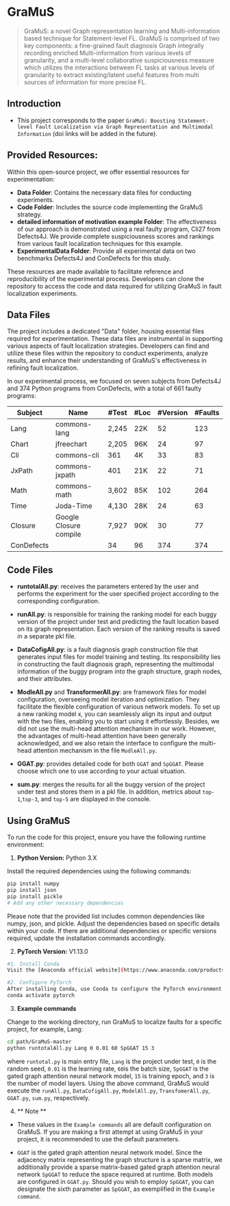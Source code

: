 # GraMuS
> GraMuS: a novel Graph representation learning and Multi-information based technique for Statement-level FL. GraMuS is comprised of two key components: a fine-grained fault diagnosis Graph integrally recording enriched Multi-information from various levels of granularity, and a multi-level collaborative suspiciousness measure which utilizes the interactions between FL tasks at various levels of granularity to extract existing/latent useful features from multi sources of information for more precise FL.

## Introduction
* This project corresponds to the paper `GraMuS: Boosting Statement-level Fault Localization via Graph Representation and Multimodal Information` (doi links will be added in the future).



## Provided Resources:

Within this open-source project, we offer essential resources for experimentation:


- **Data Folder**: Contains the necessary data files for conducting experiments.
- **Code Folder**: Includes the source code implementing the GraMuS strategy.
- **detailed information of motivation example Folder**:  The effectiveness of our approach is demonstrated using a real faulty program, Cli27 from Defects4J. We provide complete suspiciousness scores and rankings from various fault localization techniques for this example.
- **ExperimentalData Folder**: Provide all experimental data on two benchmarks Defects4J and ConDefects for this study.

These resources are made available to facilitate reference and reproducibility of the experimental process. Developers can clone the repository to access the code and data required for utilizing GraMuS in fault localization experiments.

## Data Files
The project includes a dedicated "Data" folder, housing essential files required for experimentation. These data files are instrumental in supporting various aspects of fault localization strategies. Developers can find and utilize these files within the repository to conduct experiments, analyze results, and enhance their understanding of GraMuS's effectiveness in refining fault localization.

In our experimental process, we focused on seven subjects from Defects4J and 374 Python programs from ConDefects, with a total of 661 faulty programs:

| Subject   | Name                  | #Test | #Loc | #Version | #Faults |
|-----------|-----------------------|-------|------|----------|---------|
| Lang      | commons-lang          | 2,245 | 22K  | 52       | 123     |
| Chart     | jfreechart            | 2,205 | 96K  | 24       | 97      |
| Cli       | commons-cli           | 361   | 4K   | 33       | 83      |
| JxPath    | commons-jxpath        | 401   | 21K  | 22       | 71      |
| Math      | commons-math          | 3,602 | 85K  | 102      | 264     |
| Time      | Joda-Time             | 4,130 | 28K  | 24       | 63      |
| Closure   | Google Closure compile| 7,927 | 90K  | 30       | 77      |
|ConDefects |                       | 34    | 96   | 374      | 374     |

## Code Files

- **runtotalAll.py**: receives the parameters entered by the user and performs the experiment for the user specified project according to the corresponding configuration.

- **runAll.py**: is responsible for training the ranking model for each buggy version of the project under test and predicting the fault location based on its graph representation. Each version of the ranking results is saved in a separate pkl file.
  
- **DataCofigAll.py**: is a fault diagnosis graph construction file that generates input files for model training and testing. Its responsibility lies in constructing the fault diagnosis graph, representing the multimodal information of the buggy program into the graph structure, graph nodes, and their attributes.

- **ModleAll.py** and **TransformerAll.py**: are framework files for model configuration,  overseeing model iteration and optimization. They facilitate the flexible configuration of various network models. To set up a new ranking model x, you can seamlessly align its input and output with the two files, enabling you to start using it effortlessly. Besides, we did not use the multi-head attention mechanism in our work. However, the advantages of multi-head attention have been generally acknowledged, and we also retain the interface to configure the multi-head attention mechanism in the file `ModleAll.py`.  

- **GGAT.py**: provides detailed code for both `GGAT` and `SpGGAT`.  Please choose which one to use according to your actual situation.

- **sum.py**: merges the results for all the buggy version of the project under test and  stores them in a pkl file. In addition, metrics about `top-1`,`top-3`, and `top-5` are displayed in the console.  


## Using GraMuS

To run the code for this project, ensure you have the following runtime environment:

1. **Python Version:** Python 3.X

Install the required dependencies using the following commands:

```bash
pip install numpy
pip install json
pip install pickle
# Add any other necessary dependencies
```
Please note that the provided list includes common dependencies like numpy, json, and pickle. Adjust the dependencies based on specific details within your code. If there are additional dependencies or specific versions required, update the installation commands accordingly.

2. **PyTorch Version:** V1.13.0

```bash
#1. Install Conda
Visit the [Anaconda official website](https://www.anaconda.com/products/distribution) or [Miniconda official website](https://docs.conda.io/en/latest/miniconda.html) to install Conda suitable for your operating system.

#2. Configure PyTorch
After installing Conda, use Conda to configure the PyTorch environment according to the official guidelines and activate it. Note that GPU support is required.
conda activate pytorch
```

3. **Example commands**

  Change to the working directory, run GraMuS to localize faults for a specific project, for example, Lang:
  ```bash
  cd path/GraMuS-master
  python runtotalAll.py Lang 0 0.01 60 SpGGAT 15 3
  ```
where `runtotal.py` is main entry file, `Lang` is the project under test, `0` is the random seed, `0.01` is the learning rate, `60`is the batch size, `SpGGAT` is the gated graph attention neural network model, `15` is training epoch, and `3` is the number of model layers. Using the above command, GraMuS would execute the `runAll.py`, `DataCofigAll.py`, `ModelAll.py`, `TransfomerAll.py`, `GGAT.py`, `sum.py`, respectively.    

4. ** Note **
- These values in the `Example commands` all are default configuration on GraMuS. If you are making a first attempt at using GraMuS in your project, it is recommended to use the default parameters.  

- `GGAT` is the gated graph attention neural network model. Since the adjacency matrix representing the graph structure is a sparse matrix, we additionally provide a sparse matrix-based gated graph attention neural network `SpGGAT` to reduce the space required at runtime. Both models are configured in `GGAT.py`. Should you wish to employ `SpGGAT`, you can designate the sixth parameter as `SpGGAT`, as exemplified in the `Example command`. 









